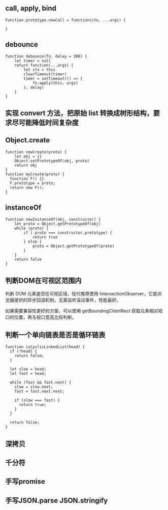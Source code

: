 ## call, apply, bind
```
Function.prototype.newCall = function(ctx, ...args) {

}
```

## debounce
```
function debounce(fn, delay = 200) {
    let timer = null
    return function(...args) {
        let ctx = this
        clearTimeout(timer)
        timer = setTimeout(() => {
            fn.apply(this, args)
        }, delay)
    }
}
```

## 实现 convert 方法，把原始 list 转换成树形结构，要求尽可能降低时间复杂度

## Object.create
```
function newCreate(proto) {
    let obj = {}
    Object.setPrototypeOf(obj, proto)
    return obj
}
function myCreate(proto) {
  function F() {}
  F.prototype = proto;
  return new F();
}

```

## instanceOf
```
function newInstanceOf(obj, constructor) {
    let proto = Object.getPrototypeOf(obj)
    while (proto) {
        if ( proto === constructor.prototype) {
            return true
        } else {
            proto = Object.getPrototypeOf(proto)
        }
    }
    return false
}
```

## 判断DOM在可视区范围内
判断 DOM 元素是否在可视区域，现代推荐使用 IntersectionObserver，它是浏览器提供的异步回调机制，无需监听滚动事件，性能最好。

如果需要兼容性更好的方案，可以使用 getBoundingClientRect 获取元素相对视口的位置，再与视口宽高比较判断。

## 判断一个单向链表是否是循环链表
```
function isCyclicLinkedList(head) {
  if (!head) {
    return false;
  }

  let slow = head;
  let fast = head;

  while (fast && fast.next) {
    slow = slow.next;
    fast = fast.next.next;

    if (slow === fast) {
      return true;
    }
  }

  return false;
}
```

## 深拷贝

## 千分符

## 手写promise

## 手写JSON.parse JSON.stringify